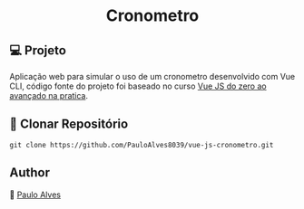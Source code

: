 <h1 align="center">Cronometro</h1>

## :computer: Projeto

Aplicação web para simular o uso de um cronometro desenvolvido com Vue CLI, código fonte do projeto foi baseado no curso
[Vue JS do zero ao avançado na pratica](https://www.udemy.com/course/curso-vuejs-completo/).

## :floppy_disk: Clonar Repositório

`git clone https://github.com/PauloAlves8039/vue-js-cronometro.git`

## Author
:boy: [Paulo Alves](https://github.com/PauloAlves8039)
